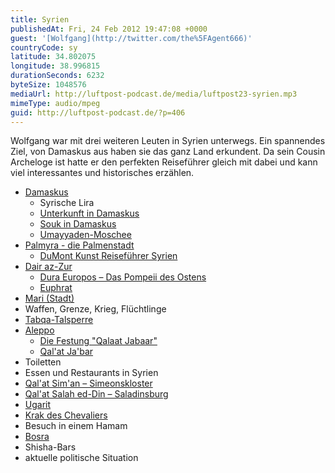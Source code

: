 ```yaml
---
title: Syrien
publishedAt: Fri, 24 Feb 2012 19:47:08 +0000
guest: '[Wolfgang](http://twitter.com/the%5FAgent666)'
countryCode: sy
latitude: 34.802075
longitude: 38.996815
durationSeconds: 6232
byteSize: 1048576
mediaUrl: http://luftpost-podcast.de/media/luftpost23-syrien.mp3
mimeType: audio/mpeg
guid: http://luftpost-podcast.de/?p=406
---
```


Wolfgang war mit drei weiteren Leuten in Syrien unterwegs. Ein spannendes Ziel, von Damaskus aus haben sie das ganz Land erkundent. Da sein Cousin Archeloge ist hatte er den perfekten Reiseführer gleich mit dabei und kann viel interessantes und historisches erzählen. 
* [Damaskus](http://de.wikipedia.org/wiki/Damaskus)  
   * Syrische Lira  
   * [Unterkunft in Damaskus](http://d.pr/PNKa+)  
   * [Souk in Damaskus](http://d.pr/A0QS+)  
   * [Umayyaden-Moschee](http://de.wikipedia.org/wiki/Umayyaden-Moschee)
* [Palmyra - die Palmenstadt](http://de.wikipedia.org/wiki/Palmyra)  
   * [DuMont Kunst Reiseführer Syrien](http://amzn.to/xDDyOv)
* [Dair az-Zur](http://de.wikipedia.org/wiki/Dair%5Faz-Zur)  
   * [Dura Europos – Das Pompeii des Ostens](http://de.wikipedia.org/wiki/Doura%5FEuropos)  
   * [Euphrat](http://de.wikipedia.org/wiki/Euphrat)
* [Mari (Stadt)](http://de.wikipedia.org/wiki/Mari%5F%28Stadt%29)
* Waffen, Grenze, Krieg, Flüchtlinge
* [Tabqa-Talsperre](http://de.wikipedia.org/wiki/Tabqa-Talsperre)
* [Aleppo](http://de.wikipedia.org/wiki/Aleppo)  
   * [Die Festung "Qalaat Jabaar"](http://static.panoramio.com/photos/original/15728030.jpg)  
   * [Qal'at Ja'bar](https://en.wikipedia.org/wiki/Qal%27at%5FJa%27bar)
* Toiletten
* Essen und Restaurants in Syrien
* [Qal'at Sim'an – Simeonskloster](http://de.wikipedia.org/wiki/Qal%27at%5FSim%27an)
* [Qal'at Salah ed-Din – Saladinsburg](https://de.wikipedia.org/wiki/Qal%27at%5FSalah%5Fed-Din)
* [Ugarit](http://de.wikipedia.org/wiki/Ugarit)
* [Krak des Chevaliers](http://de.wikipedia.org/wiki/Krak%5Fdes%5FChevaliers)
* Besuch in einem Hamam
* [Bosra](https://de.wikipedia.org/wiki/Bosra)
* Shisha-Bars
* aktuelle politische Situation
